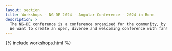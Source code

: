 ```yaml
---
layout: section
title: Workshops - NG-DE 2024 - Angular Conference - 2024 in Bonn
description: >
  The NG-DE conference is a conference organised for the community, by the community.
  We want to create an open, diverse and welcoming conference with fantastic speakers and a warm and friendly environment.
---
```


{% include workshops.html %}
